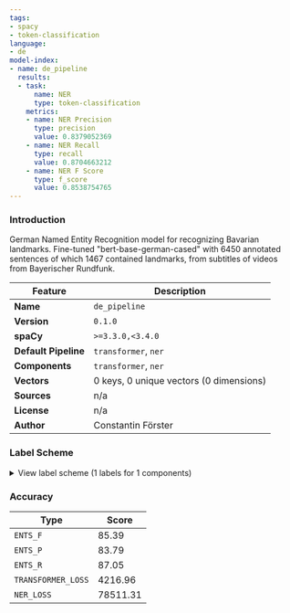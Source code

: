 ```yaml
---
tags:
- spacy
- token-classification
language:
- de
model-index:
- name: de_pipeline
  results:
  - task:
      name: NER
      type: token-classification
    metrics:
    - name: NER Precision
      type: precision
      value: 0.8379052369
    - name: NER Recall
      type: recall
      value: 0.8704663212
    - name: NER F Score
      type: f_score
      value: 0.8538754765
---
```

### Introduction
German Named Entity Recognition model for recognizing Bavarian landmarks. Fine-tuned "bert-base-german-cased" with 6450 annotated sentences of which 1467 contained landmarks, from subtitles of videos from Bayerischer Rundfunk.

| Feature | Description |
| --- | --- |
| **Name** | `de_pipeline` |
| **Version** | `0.1.0` |
| **spaCy** | `>=3.3.0,<3.4.0` |
| **Default Pipeline** | `transformer`, `ner` |
| **Components** | `transformer`, `ner` |
| **Vectors** | 0 keys, 0 unique vectors (0 dimensions) |
| **Sources** | n/a |
| **License** | n/a |
| **Author** | Constantin Förster |

### Label Scheme

<details>

<summary>View label scheme (1 labels for 1 components)</summary>

| Component | Labels |
| --- | --- |
| **`ner`** | `LM` |

</details>

### Accuracy

| Type | Score |
| --- | --- |
| `ENTS_F` | 85.39 |
| `ENTS_P` | 83.79 |
| `ENTS_R` | 87.05 |
| `TRANSFORMER_LOSS` | 4216.96 |
| `NER_LOSS` | 78511.31 |